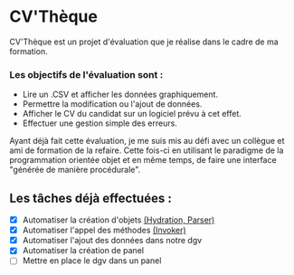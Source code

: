 # CV'Thèque

CV'Thèque est un projet d'évaluation que je réalise dans le cadre de ma formation.

### Les objectifs de l'évaluation sont :
- Lire un .CSV et afficher les données graphiquement.
- Permettre la modification ou l'ajout de données.
- Afficher le CV du candidat sur un logiciel prévu à cet effet.
- Effectuer une gestion simple des erreurs.

Ayant déjà fait cette évaluation, je me suis mis au défi avec un collègue et ami de formation de la refaire. Cette fois-ci en utilisant le paradigme de la programmation orientée objet et en même temps, de faire une interface "générée de manière procédurale".

## Les tâches déjà effectuées :
- [x] Automatiser la création d'objets [(Hydration, Parser)](https://github.com/iThorgrim-Hub/CV_Theque/blob/main/cv_theque.CsvObj.cs#L145)
- [x] Automatiser l'appel des méthodes [(Invoker)](https://github.com/iThorgrim-Hub/CV_Theque/blob/main/cv_theque.DataGridViewBuilder.cs#L120)
- [x] Automatiser l'ajout des données dans notre dgv
- [x] Automatiser la création de panel
- [ ] Mettre en place le dgv dans un panel
